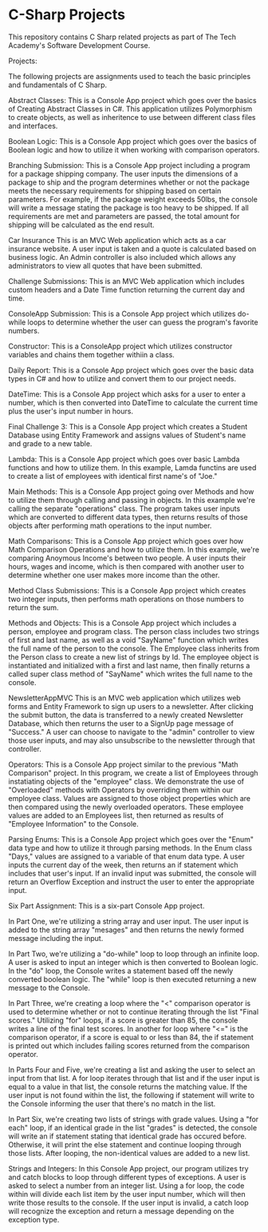 # C-Sharp Projects
 This repository contains C Sharp related projects as part of The Tech Academy's Software Development Course.


Projects:

The following projects are assignments used to teach the basic principles and fundamentals of C Sharp.

Abstract Classes:
This is a Console App project which goes over the basics of Creating Abstract Classes in C#. This application utilizes Polymorphism to create objects, as well as inheritence to use between different class files and interfaces.

Boolean Logic:
This is a Console App project which goes over the basics of Boolean logic and how to utilize it when working with comparison operators. 

Branching Submission:
This is a Console App project including a program for a package shipping company. The user inputs the dimensions of a package to ship and the program determines whether or not the package meets the necessary requirements for shipping based on certain parameters. For example, if the package weight exceeds 50lbs, the console will write a message stating the package is too heavy to be shipped. If all requirements are met and parameters are passed, the total amount for shipping will be calculated as the end result.

Car Insurance
This is an MVC Web application which acts as a car insurance website. A user input is taken and a quote is calculated based on business logic. An Admin controller is also included which allows any administrators to view all quotes that have been submitted.

Challenge Submissions:
This is an MVC Web application which includes custom headers and a Date Time function returning the current day and time.

ConsoleApp Submission:
This is a Console App project which utilizes do-while loops to determine whether the user can guess the program's favorite numbers.

Constructor:
This is a ConsoleApp project which utilizes constructor variables and chains them together withiin a class.

Daily Report:
This is a Console App project which goes over the basic data types in C# and how to utilize and convert them to our project needs.

DateTime:
This is a Console App project which asks for a user to enter a number, which is then converted into DateTime to calculate the current time plus the user's input number in hours.

Final Challenge 3:
This is a Console App project which creates a Student Database using Entity Framework and assigns values of Student's name and grade to a new table.

Lambda:
This is a Console App project which goes over basic Lambda functions and how to utilize them. In this example, Lamda functins are used to create a list of employees with identical first name's of "Joe."

Main Methods:
This is a Console App project going over Methods and how to utilize them through calling and passing in objects. In this example we're calling the separate "operations" class. The program takes user inputs which are converted to different data types, then returns results of those objects after performing math operations to the input number.


Math Comparisons:
This is a Console App project which goes over how Math Comparison Operations and how to utilize them. In this example, we're comparing Anoymous Income's between two people. A user inputs their hours, wages and income, which is then compared with another user to determine whether one user makes more income than the other.

Method Class Submissions:
This is a Console App project which creates two integer inputs, then performs math operations on those numbers to return the sum.

Methods and Objects:
This is a Console App project which includes a person, employee and program class. The person class includes two strings of first and last name, as well as a void "SayName" function which writes the full name of the person to the console. The Employee class inherits from the Person class to create a new list of strings by Id. The employee object is instantiated and initialized with a first and last name, then finally returns a called super class method of "SayName" which writes the full name to the console.

NewsletterAppMVC
This is an MVC web application which utilizes web forms and Entity Framework to sign up users to a newsletter. After clicking the submit button, the data is transferred to a newly created Newsletter Database, which then returns the user to a SignUp page message of "Success." A user can choose to navigate to the "admin" controller to view those user inputs, and may also unsubscribe to the newsletter through that controller.

Operators:
This is a Console App project similar to the previous "Math Comparison" project. In this program, we create a list of Employees through instatiating objects of the "employee" class. We demonstrate the use of "Overloaded" methods with Operators by overriding them within our employee class. Values are assigned to those object properties which are then compared using the newly overloaded operators. These employee values are added to an Employees list, then returned as results of "Employee Information" to the Console. 

Parsing Enums:
This is a Console App project which goes over the "Enum" data type and how to utilize it through parsing methods. In the Enum class "Days," values are assigned to a variable of that enum data type. A user inputs the current day of the week, then returns an if statement which includes that user's input. If an invalid input was submitted, the console will return an Overflow Exception and instruct the user to enter the appropriate input.

Six Part Assignment:
This is a six-part Console App project. 

In Part One, we're utilizing a string array and user input. The user input is added to the string array "mesages" and then returns the newly formed message including the input. 

In Part Two, we're utilizing a "do-while" loop to loop through an infinite loop. A user is asked to input an integer which is then converted to Boolean logic. In the "do" loop, the Console writes a statement based off the newly converted boolean logic. The "while" loop is then executed returning a new message to the Console.

In Part Three, we're creating a loop where the "<" comparison operator is used to determine whether or not to continue iterating through the list "Final scores." Utilizing "for" loops, if a score is greater than 85, the console writes a line of the final test scores. In another for loop where "<=" is the comparison operator, if a score is equal to or less than 84, the if statement is printed out which includes failing scores returned from the comparison operator.

In Parts Four and Five, we're creating a list and asking the user to select an input from that list. A for loop iterates through that list and if the user input is equal to a value in that list, the console returns the matching value. If the user input is not found within the list, the following if statement will write to the Console informing the user that there's no match in the list. 

In Part Six, we're creating two lists of strings with grade values. Using a "for each" loop, if an identical grade in the list "grades" is detected, the console will write an if statement stating that identical grade has occured before. Otherwise, it will print the else statement and continue looping through those lists. After looping, the non-identical values are added to a new list.

Strings and Integers:
In this Console App project, our program utilizes try and catch blocks to loop through different types of exceptions. A user is asked to select a number from an integer list. Using a for loop, the code within will divide each list item by the user input number, which will then write those results to the console. If the user input is invalid, a catch loop will recognize the exception and return a message depending on the exception type.

